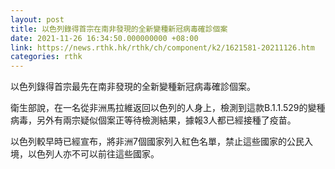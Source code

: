 ```yaml
---
layout: post
title: 以色列錄得首宗在南非發現的全新變種新冠病毒確診個案
date: 2021-11-26 16:34:50.000000000 +08:00
link: https://news.rthk.hk/rthk/ch/component/k2/1621581-20211126.htm
categories: rthk
---
```


以色列錄得首宗最先在南非發現的全新變種新冠病毒確診個案。

衛生部說，在一名從非洲馬拉維返回以色列的人身上，檢測到這款B.1.1.529的變種病毒，另外有兩宗疑似個案正等待檢測結果，據報3人都已經接種了疫苗。

以色列較早時已經宣布，將非洲7個國家列入紅色名單，禁止這些國家的公民入境，以色列人亦不可以前往這些國家。
